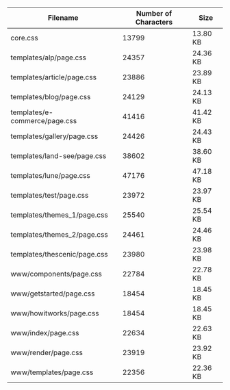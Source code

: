 | Filename                      | Number of Characters | Size     |
| ----------------------------- | -------------------- | -------- |
| core.css                      | 13799                | 13.80 KB |
| templates/alp/page.css        | 24357                | 24.36 KB |
| templates/article/page.css    | 23886                | 23.89 KB |
| templates/blog/page.css       | 24129                | 24.13 KB |
| templates/e-commerce/page.css | 41416                | 41.42 KB |
| templates/gallery/page.css    | 24426                | 24.43 KB |
| templates/land-see/page.css   | 38602                | 38.60 KB |
| templates/lune/page.css       | 47176                | 47.18 KB |
| templates/test/page.css       | 23972                | 23.97 KB |
| templates/themes_1/page.css   | 25540                | 25.54 KB |
| templates/themes_2/page.css   | 24461                | 24.46 KB |
| templates/thescenic/page.css  | 23980                | 23.98 KB |
| www/components/page.css       | 22784                | 22.78 KB |
| www/getstarted/page.css       | 18454                | 18.45 KB |
| www/howitworks/page.css       | 18454                | 18.45 KB |
| www/index/page.css            | 22634                | 22.63 KB |
| www/render/page.css           | 23919                | 23.92 KB |
| www/templates/page.css        | 22356                | 22.36 KB |